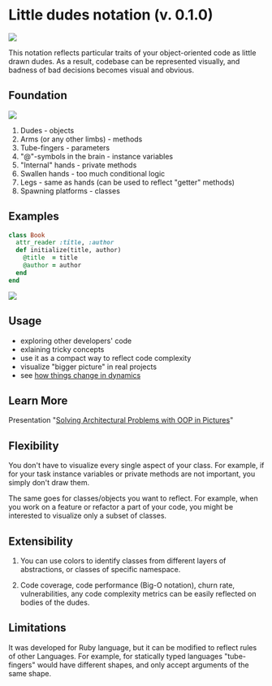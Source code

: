 # Little dudes notation (v. 0.1.0)

![](https://i.imgur.com/HwyVhHw.png)

This notation reflects particular traits of your object-oriented code as little drawn dudes.
As a result, codebase can be represented visually, and badness of bad decisions becomes visual and obvious.

## Foundation

![](https://i.imgur.com/S8Lo0R3.png)

1. Dudes - objects
2. Arms (or any other limbs) - methods
3. Tube-fingers - parameters
4. "@"-symbols in the brain - instance variables
5. "Internal" hands - private methods
6. Swallen hands - too much conditional logic
7. Legs - same as hands (can be used to reflect "getter" methods)
8. Spawning platforms - classes

## Examples

```ruby
class Book
  attr_reader :title, :author
  def initialize(title, author)
    @title  = title
    @author = author
  end
end
```

![](https://i.imgur.com/Elqxq9s.png)


## Usage

- exploring other developers' code
- exlaining tricky concepts
- use it as a compact way to reflect code complexity
- visualize "bigger picture" in real projects
- see [how things change in dynamics](https://github.com/inem/little-dudes-notation/blob/master/deconstruct-sandi-metz-talk.md) 

## Learn More

Presentation "[Solving Architectural Problems with OOP in Pictures](https://speakerdeck.com/inem/solving-architectural-problems-with-oop-in-pictures)" 

## Flexibility

You don't have to visualize every single aspect of your class. For example, if for your task instance variables or private methods are not important, you simply don't draw them.

The same goes for classes/objects you want to reflect. For example, when you work on a feature or refactor a part of your code, you might be interested to visualize only a subset of classes.

## Extensibility

1. You can use colors to identify classes from different layers of abstractions, or classes of specific namespace.

2. Code coverage, code performance (Big-O notation), churn rate, vulnerabilities, any code complexity metrics can be easily reflected on bodies of the dudes.

## Limitations

It was developed for Ruby language, but it can be modified to reflect rules of other Languages. For example, for statically typed languages "tube-fingers" would have different shapes, and only accept arguments of the same shape.
